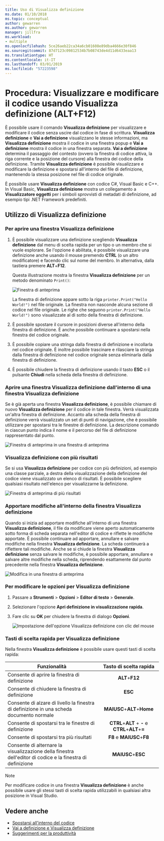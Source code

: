 ```yaml
---
title: Uso di Visualizza definizione
ms.date: 01/10/2018
ms.topic: conceptual
author: gewarren
ms.author: gewarren
manager: jillfra
ms.workload:
- multiple
ms.openlocfilehash: 5ce26aeb22ca34a6cb01608e89dba4666e30f846
ms.sourcegitcommit: 87d7123c09812534b7b08743de4d11d6433eaa13
ms.translationtype: HT
ms.contentlocale: it-IT
ms.lasthandoff: 03/01/2019
ms.locfileid: "57223598"
---
```

# <a name="how-to-view-and-edit-code-by-using-peek-definition-altf12"></a>Procedura: Visualizzare e modificare il codice usando Visualizza definizione (ALT+F12)

È possibile usare il comando **Visualizza definizione** per visualizzare e modificare il codice senza uscire dal codice in fase di scrittura. **Visualizza definizione** e **Vai a definizione** visualizzano le stesse informazioni, ma **Visualizza definizione** mostra il codice in una finestra popup e **Vai a definizione** mostra il codice in una finestra separata. **Vai a definizione** determina il passaggio del contesto (ovvero la finestra di codice attiva, la riga corrente e la posizione del cursore) alla finestra del codice della definizione. Tramite **Visualizza definizione** è possibile visualizzare e modificare la definizione e spostarsi all'interno del file di definizione, mantenendo la stessa posizione nel file di codice originale.

È possibile usare **Visualizza definizione** con codice C#, Visual Basic e C++. In Visual Basic, **Visualizza definizione** mostra un collegamento a **Visualizzatore oggetti** per i simboli sprovvisti di metadati di definizione, ad esempio tipi .NET Framework predefiniti.

## <a name="working-with-peek-definition"></a>Utilizzo di Visualizza definizione

### <a name="to-open-a-peek-definition-window"></a>Per aprire una finestra Visualizza definizione

1. È possibile visualizzare una definizione scegliendo **Visualizza definizione** dal menu di scelta rapida per un tipo o un membro che si vuole esplorare. Se l'opzione è abilitata, è possibile visualizzare una definizione anche usando il mouse premendo **CTRL** (o un altro modificatore) e facendo clic sul nome del membro. In alternativa, dalla tastiera premere **ALT**+**F12**.

     Questa illustrazione mostra la finestra **Visualizza definizione** per un metodo denominato `Print()`:

     ![Finestra di anteprima](../ide/media/peekwindow.png)

     La finestra di definizione appare sotto la riga `printer.Print("Hello World!")` nel file originale. La finestra non nasconde alcuna sezione di codice nel file originale. Le righe che seguono `printer.Print("Hello World!")` sono visualizzate al di sotto della finestra di definizione.

1. È possibile spostare il cursore in posizioni diverse all'interno della finestra di definizione. È anche possibile continuare a spostarsi nella finestra del codice originale.

1. È possibile copiare una stringa dalla finestra di definizione e incollarla nel codice originale. È inoltre possibile trascinare e rilasciare la stringa dalla finestra di definizione nel codice originale senza eliminarla dalla finestra di definizione.

1. È possibile chiudere la finestra di definizione usando il tasto **ESC** o il pulsante **Chiudi** nella scheda della finestra di definizione.

### <a name="open-a-peek-definition-window-from-within-a-peek-definition-window"></a>Aprire una finestra Visualizza definizione dall'interno di una finestra Visualizza definizione

Se è già aperta una finestra **Visualizza definizione**, è possibile chiamare di nuovo **Visualizza definizione** per il codice in tale finestra. Verrà visualizzata un'altra finestra di definizione. Accanto alla scheda della finestra di definizione verrà visualizzato un set di punti di navigazione, che è possibile utilizzare per spostarsi tra le finestre di definizione. La descrizione comando in ciascun punto indica il nome e il percorso del file di definizione rappresentato dal punto.

   ![Finestra di anteprima in una finestra di anteprima](../ide/media/peekwithinpeek.png)

### <a name="peek-definition-with-multiple-results"></a>Visualizza definizione con più risultati

Se si usa **Visualizza definizione** per codice con più definizioni, ad esempio una classe parziale, a destra della visualizzazione della definizione del codice viene visualizzato un elenco di risultati. È possibile scegliere qualsiasi risultato nell'elenco per visualizzarne la definizione.

   ![Finestra di anteprima di più risultati](../ide/media/peekmultiple.png)

### <a name="edit-inside-the-peek-definition-window"></a>Apportare modifiche all'interno della finestra Visualizza definizione

Quando si inizia ad apportare modifiche all'interno di una finestra **Visualizza definizione**, il file da modificare viene aperto automaticamente sotto forma di scheda separata nell'editor di codice e riflette le modifiche apportate. È possibile continuare ad apportare, annullare e salvare modifiche nella finestra **Visualizza definizione**. La scheda continuerà a riflettere tali modifiche. Anche se si chiude la finestra **Visualizza definizione** senza salvare le modifiche, è possibile apportare, annullare e salvare altre modifiche nella scheda, riprendendo esattamente dal punto precedente nella finestra **Visualizza definizione**.

   ![Modifica in una finestra di anteprima](../ide/media/peekedit.png)

### <a name="to-change-options-for-peek-definition"></a>Per modificare le opzioni per Visualizza definizione

1. Passare a **Strumenti** > **Opzioni** > **Editor di testo** > **Generale**.

1. Selezionare l'opzione **Apri definizione in visualizzazione rapida**.

1. Fare clic su **OK** per chiudere la finestra di dialogo **Opzioni**.

   ![Impostazione dell'opzione Visualizza definizione con clic del mouse](../ide/media/editor_options_peek_view.png)

### <a name="keyboard-shortcuts-for-peek-definition"></a>Tasti di scelta rapida per Visualizza definizione

Nella finestra **Visualizza definizione** è possibile usare questi tasti di scelta rapida:

|Funzionalità|Tasto di scelta rapida|
|-------------------|:-----------------------:|
|Consente di aprire la finestra di definizione|**ALT**+**F12**|
|Consente di chiudere la finestra di definizione|**ESC**|
|Consente di alzare di livello la finestra di definizione in una scheda documento normale|**MAIUSC**+**ALT**+**Home**|
|Consente di spostarsi tra le finestre di definizione|**CTRL**+**ALT** + **-** e **CTRL**+**ALT**+**=**|
|Consente di spostarsi tra più risultati|**F8** e **MAIUSC**+**F8**|
|Consente di alternare la visualizzazione della finestra dell'editor di codice e la finestra di definizione|**MAIUSC**+**ESC**|

> [!NOTE]
> Per modificare codice in una finestra **Visualizza definizione** è anche possibile usare gli stessi tasti di scelta rapida utilizzabili in qualsiasi altra posizione in Visual Studio.

## <a name="see-also"></a>Vedere anche

- [Spostarsi all'interno del codice](../ide/navigating-code.md)
- [Vai a definizione e Visualizza definizione](../ide/go-to-and-peek-definition.md)
- [Suggerimenti per la produttività](../ide/productivity-tips-for-visual-studio.md)
